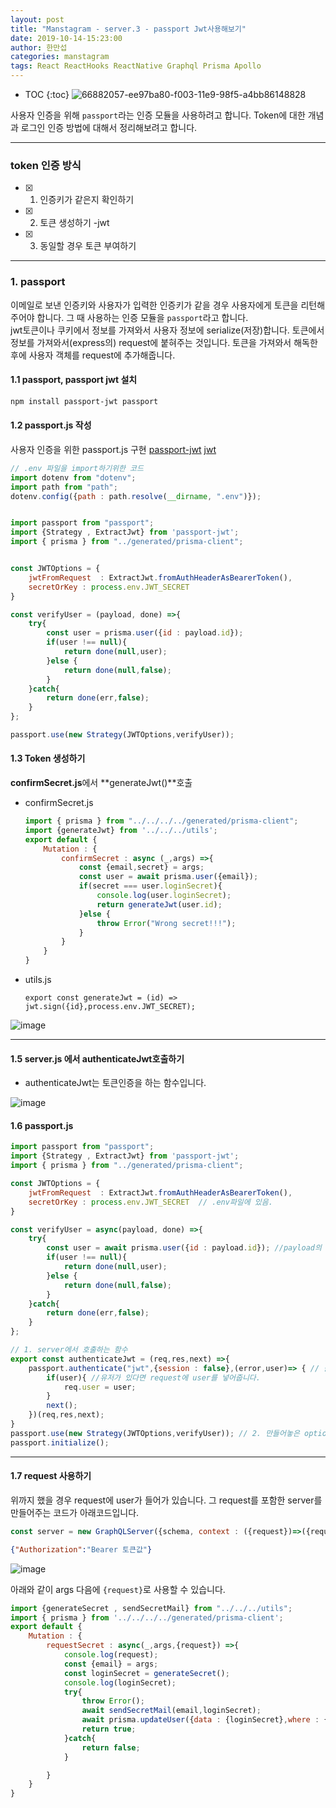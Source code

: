 ```yaml
---
layout: post
title: "Manstagram - server.3 - passport Jwt사용해보기"
date: 2019-10-14-15:23:00
author: 한만섭
categories: manstagram
tags: React ReactHooks ReactNative Graphql Prisma Apollo
---
```




* TOC
{:toc}
![66882057-ee97ba80-f003-11e9-98f5-a4bb86148828](https://user-images.githubusercontent.com/46010705/66895636-3d5a4a00-f02e-11e9-90c6-3d5c6eb63ecf.png)

사용자 인증을 위해 `passport`라는 인증 모듈을 사용하려고 합니다. Token에 대한 개념과 로그인 인증 방법에 대해서 정리해보려고 합니다.

------

### token 인증 방식

- [x] 1. 인증키가 같은지 확인하기
- [x] 2. 토큰 생성하기 -jwt
- [x] 3. 동일할 경우 토큰 부여하기

***



### 1. passport

이메일로 보낸 인증키와 사용자가 입력한 인증키가 같을 경우 사용자에게 토큰을 리턴해주어야 합니다. 그 때 사용하는 인증 모듈을 `passport`라고 합니다.  
jwt토큰이나 쿠키에서 정보를 가져와서 사용자 정보에 serialize(저장)합니다. 토큰에서 정보를 가져와서(express의) request에 붙혀주는 것입니다.
토큰을 가져와서 해독한 후에 사용자 객체를 request에 추가해줍니다.

#### 1.1 passport, passport jwt 설치

```bash
npm install passport-jwt passport
```



#### 1.2 passport.js 작성

사용자 인증을 위한 passport.js 구현 [passport-jwt](https://github.com/mikenicholson/passport-jwt) [jwt](https://www.npmjs.com/package/jsonwebtoken)

```js
// .env 파일을 import하기위한 코드
import dotenv from "dotenv";
import path from "path";
dotenv.config({path : path.resolve(__dirname, ".env")});


import passport from "passport";
import {Strategy , ExtractJwt} from 'passport-jwt';
import { prisma } from "../generated/prisma-client";


const JWTOptions = {
    jwtFromRequest  : ExtractJwt.fromAuthHeaderAsBearerToken(),
    secretOrKey : process.env.JWT_SECRET
}

const verifyUser = (payload, done) =>{
    try{
        const user = prisma.user({id : payload.id});
        if(user !== null){
            return done(null,user);
        }else {
            return done(null,false);
        }
    }catch{
        return done(err,false);
    }
};

passport.use(new Strategy(JWTOptions,verifyUser));
```



#### 1.3 Token 생성하기

**confirmSecret.js**에서 **generateJwt()**호출

- confirmSecret.js

  ```js
  import { prisma } from "../../../../generated/prisma-client";
  import {generateJwt} from '../../../utils';
  export default {
      Mutation : {
          confirmSecret : async (_,args) =>{
              const {email,secret} = args;
              const user = await prisma.user({email});
              if(secret === user.loginSecret){
                  console.log(user.loginSecret);
                  return generateJwt(user.id);
              }else {
                  throw Error("Wrong secret!!!");
              }
          }
      }
  }
  ```

  

- utils.js

  ```
  export const generateJwt = (id) => jwt.sign({id},process.env.JWT_SECRET);
  ```

![image](https://user-images.githubusercontent.com/46010705/60023855-9eea5780-96d1-11e9-8ce4-9c85c84b3a66.png)

------



#### 1.5 server.js 에서 authenticateJwt호출하기

- authenticateJwt는 토큰인증을 하는 함수입니다.

![image](https://user-images.githubusercontent.com/46010705/60035619-44102a80-96e8-11e9-923c-fd21baa254b7.png)



#### 1.6 passport.js

```js
import passport from "passport";
import {Strategy , ExtractJwt} from 'passport-jwt';
import { prisma } from "../generated/prisma-client";

const JWTOptions = {
    jwtFromRequest  : ExtractJwt.fromAuthHeaderAsBearerToken(),
    secretOrKey : process.env.JWT_SECRET  // .env파일에 있음.
}

const verifyUser = async(payload, done) =>{
    try{
        const user = await prisma.user({id : payload.id}); //payload의 id 가 있는 유저인지 확인
        if(user !== null){
            return done(null,user);
        }else {
            return done(null,false);
        }
    }catch{
        return done(err,false);
    }
};

// 1. server에서 호출하는 함수
export const authenticateJwt = (req,res,next) =>{
    passport.authenticate("jwt",{session : false},(error,user)=> { // 콜백함수
        if(user){ //유저가 있다면 request에 user를 넣어줍니다.
            req.user = user;
        }
        next();
    })(req,res,next);
}
passport.use(new Strategy(JWTOptions,verifyUser)); // 2. 만들어놓은 option과 유저확인 함수로 토큰을 인증함.
passport.initialize();
```

***

#### 1.7  request 사용하기

위까지 했을 경우 request에 user가 들어가 있습니다. 그 request를 포함한 server를 만들어주는 코드가 아래코드입니다.

```js
const server = new GraphQLServer({schema, context : ({request})=>({request})});
```

```json
{"Authorization":"Bearer 토큰값"}
```

![image](https://user-images.githubusercontent.com/46010705/60036172-8ab25480-96e9-11e9-8836-7b5ccdf85f7c.png)



아래와 같이 args 다음에 `{request}`로 사용할 수 있습니다.

```js
import {generateSecret , sendSecretMail} from "../../../utils";
import { prisma } from '../../../../generated/prisma-client';
export default {
    Mutation : {
        requestSecret : async(_,args,{request}) =>{
            console.log(request);
            const {email} = args;
            const loginSecret = generateSecret();
            console.log(loginSecret);
            try{
                throw Error();
                await sendSecretMail(email,loginSecret);
                await prisma.updateUser({data : {loginSecret},where : {email}});
                return true;
            }catch{
                return false;
            }

        }
    }
}
```

